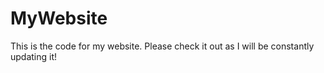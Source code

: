 # MyWebsite

This is the code for my website. Please check it out as I will be constantly updating it!
